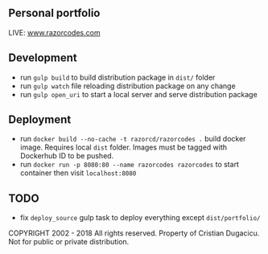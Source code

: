 ## Personal portfolio

LIVE: www.razorcodes.com

## Development

* run `gulp build` to build distribution package in `dist/` folder
* run `gulp watch` file reloading distribution package on any change
* run `gulp open_uri` to start a local server and serve distribution package

## Deployment
* run `docker build --no-cache -t razorcd/razorcodes .` build docker image. Requires local `dist` folder. Images must be tagged with Dockerhub ID to be pushed.
* run `docker run -p 8080:80 --name razorcodes razorcodes` to start container then visit `localhost:8080`


## TODO 
* fix `deploy_source` gulp task to deploy everything except `dist/portfolio/`


COPYRIGHT 2002 - 2018 All rights reserved. Property of Cristian Dugacicu. Not for public or private distribution.
